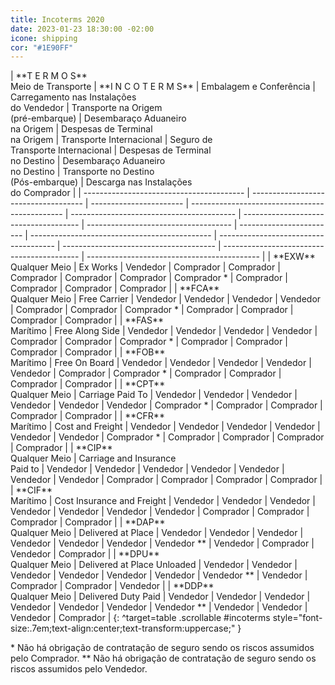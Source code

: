 ```yaml
---
title: Incoterms 2020
date: 2023-01-23 18:30:00 -02:00
icone: shipping
cor: "#1E90FF"
---
```


<style>
  #incoterms td:first-of-type, #incoterms td:first-of-type + td {
    background-color: #9c9ea1;
    color: #fff;
  }
</style>

<div markdown="1" class="wrapper" style="max-width: 1600px;">
| **T E R M O S** <br/> Meio de Transporte | **I N C O T E R M S**                | Embalagem e Conferência | Carregamento nas Instalações <br/> do Vendedor | Transporte na Origem <br/> (pré-embarque) | Desembaraço Aduaneiro <br/> na Origem | Despesas de Terminal <br/> na Origem | Transporte Internacional | Seguro de <br/> Transporte Internacional      | Despesas de Terminal <br/> no Destino | Desembaraço Aduaneiro <br/> no Destino | Transporte no Destino <br/> (Pós-embarque) | Descarga nas Instalações <br/> do Comprador |
| ---------------------------------------- | ------------------------------------ | ----------------------- | ---------------------------------------------- | ----------------------------------------- | ------------------------------------- | ------------------------------------ | ------------------------ | --------------------------------------------- | ------------------------------------- | -------------------------------------- | ------------------------------------------ | ------------------------------------------- |
| **EXW** <br/> Qualquer Meio              | Ex Works                             | Vendedor                | Comprador                                      | Comprador                                 | Comprador                             | Comprador                            | Comprador                | Comprador <span data-text="asterisk">*</span> | Comprador                             | Comprador                              | Comprador                                  | Comprador                                   |
| **FCA** <br/> Qualquer Meio              | Free Carrier                         | Vendedor                | Vendedor                                       | Vendedor                                  | Vendedor                              | Comprador                            | Comprador                | Comprador <span data-text="asterisk">*</span> | Comprador                             | Comprador                              | Comprador                                  | Comprador                                   |
| **FAS** <br/> Marítimo                   | Free Along Side                      | Vendedor                | Vendedor                                       | Vendedor                                  | Vendedor                              | Comprador                            | Comprador                | Comprador <span data-text="asterisk">*</span> | Comprador                             | Comprador                              | Comprador                                  | Comprador                                   |
| **FOB** <br/> Marítimo                   | Free On Board                        | Vendedor                | Vendedor                                       | Vendedor                                  | Vendedor                              | Vendedor                             | Comprador                | Comprador <span data-text="asterisk">*</span> | Comprador                             | Comprador                              | Comprador                                  | Comprador                                   |
| **CPT** <br/> Qualquer Meio              | Carriage Paid To                     | Vendedor                | Vendedor                                       | Vendedor                                  | Vendedor                              | Vendedor                             | Vendedor                 | Comprador <span data-text="asterisk">*</span> | Comprador                             | Comprador                              | Comprador                                  | Comprador                                   |
| **CFR** <br/> Marítimo                   | Cost and Freight                     | Vendedor                | Vendedor                                       | Vendedor                                  | Vendedor                              | Vendedor                             | Vendedor                 | Comprador <span data-text="asterisk">*</span> | Comprador                             | Comprador                              | Comprador                                  | Comprador                                   |
| **CIP** <br/> Qualquer Meio              | Carriage and Insurance <br/> Paid to | Vendedor                | Vendedor                                       | Vendedor                                  | Vendedor                              | Vendedor                             | Vendedor                 | Vendedor                                      | Comprador                             | Comprador                              | Comprador                                  | Comprador                                   |
| **CIF** <br/> Marítimo                   | Cost Insurance and Freight           | Vendedor                | Vendedor                                       | Vendedor                                  | Vendedor                              | Vendedor                             | Vendedor                 | Vendedor                                      | Comprador                             | Comprador                              | Comprador                                  | Comprador                                   |
| **DAP** <br/> Qualquer Meio              | Delivered at Place                   | Vendedor                | Vendedor                                       | Vendedor                                  | Vendedor                              | Vendedor                             | Vendedor                 | Vendedor <span data-text="asterisk">**</span> | Vendedor                              | Comprador                              | Vendedor                                   | Comprador                                   |
| **DPU** <br/> Qualquer Meio              | Delivered at Place Unloaded          | Vendedor                | Vendedor                                       | Vendedor                                  | Vendedor                              | Vendedor                             | Vendedor                 | Vendedor <span data-text="asterisk">**</span> | Vendedor                              | Comprador                              | Comprador                                  | Vendedor                                    |
| **DDP** <br/> Qualquer Meio              | Delivered Duty Paid                  | Vendedor                | Vendedor                                       | Vendedor                                  | Vendedor                              | Vendedor                             | Vendedor                 | Vendedor <span data-text="asterisk">**</span> | Vendedor                              | Vendedor                               | Vendedor                                   | Comprador                                   |
{: ^target=table .scrollable #incoterms style="font-size:.7em;text-align:center;text-transform:uppercase;" }

  <span data-text="asterisk">*</span>
  Não há obrigação de contratação de seguro sendo os riscos assumidos pelo Comprador.
  <span data-text="asterisk">**</span>
  Não há obrigação de contratação de seguro sendo os riscos assumidos pelo Vendedor.
</div>

<script>
  (function(cells) {
    var colors = {
      "Vendedor": "#f7b204",
      "Comprador": "#62b8cf",
      "Ambos": "linear-gradient(to top left, #f7b204 50%, #62b8cf 50%)"
    };
    Array.prototype.forEach.call(cells, function(cell) {
      for (const key in colors) {
        if (cell.textContent.includes(key)) {
          cell.style.background = colors[key];
          cell.style.color = '#fff';
        }
      }
    });
  })(document.querySelectorAll('#incoterms td'));
</script>